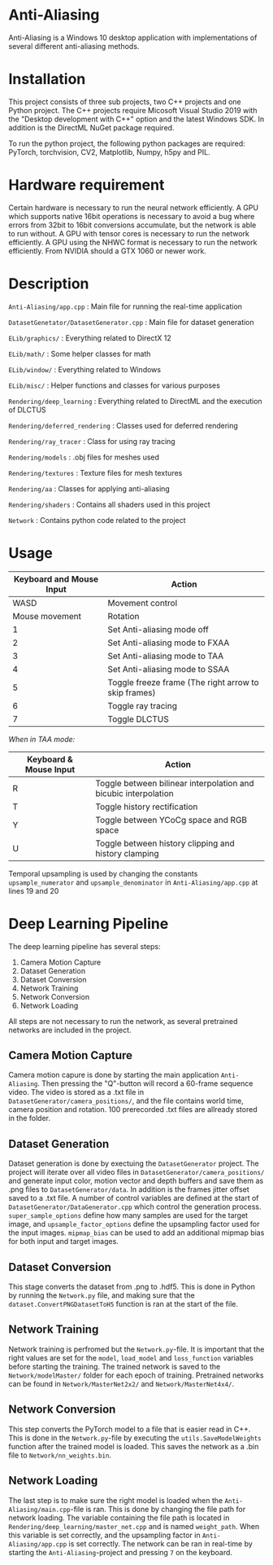 # Anti-Aliasing

Anti-Aliasing is a Windows 10 desktop application with implementations of several different anti-aliasing methods.

# Installation
This project consists of three sub projects, two C++ projects and one Python project.
The C++ projects require Micosoft Visual Studio 2019 with the "Desktop development with C++" option and the latest Windows SDK.
In addition is the DirectML NuGet package required.

To run the python project, the following python packages are required: PyTorch, torchvision, CV2, Matplotlib, Numpy, h5py and PIL.

# Hardware requirement
Certain hardware is necessary to run the neural network efficiently.
A GPU which supports native 16bit operations is necessary to avoid a bug where errors from 32bit to 16bit conversions accumulate, but the network is able to run without.
A GPU with tensor cores is necessary to run the network efficiently.
A GPU using the NHWC format is necessary to run the network efficiently.
From NVIDIA should a GTX 1060 or newer work. 

# Description

`Anti-Aliasing/app.cpp`                 : Main file for running the real-time application

`DatasetGenetator/DatasetGenerator.cpp` : Main file for dataset generation

`ELib/graphics/`                        : Everything related to DirectX 12

`ELib/math/`                            : Some helper classes for math

`ELib/window/`                          : Everything related to Windows

`ELib/misc/`                            : Helper functions and classes for various purposes

`Rendering/deep_learning`               : Everything related to DirectML and the execution of DLCTUS

`Rendering/deferred_rendering`          : Classes used for deferred rendering

`Rendering/ray_tracer`                  : Class for using ray tracing

`Rendering/models`                      : .obj files for meshes used

`Rendering/textures`                    : Texture files for mesh textures

`Rendering/aa`                          : Classes for applying anti-aliasing

`Rendering/shaders`                     : Contains all shaders used in this project

`Network`                               : Contains python code related to the project


# Usage

| Keyboard and Mouse Input | Action |
|--- | --- |
| WASD | Movement control |
| Mouse movement | Rotation |
| 1 | Set Anti-aliasing mode off |
| 2 | Set Anti-aliasing mode to FXAA |
| 3 | Set Anti-aliasing mode to TAA |
| 4 | Set Anti-aliasing mode to SSAA |
| 5 | Toggle freeze frame (The right arrow to skip frames) |
| 6 | Toggle ray tracing |
| 7 | Toggle DLCTUS |

*When in TAA mode:*

| Keyboard & Mouse Input | Action |
|--- | --- |
| R | Toggle between bilinear interpolation and bicubic interpolation |
| T | Toggle history rectification |
| Y | Toggle between YCoCg space and RGB space |
| U | Toggle between history clipping and history clamping |


Temporal upsampling is used by changing the constants `upsample_numerator` and `upsample_denominator` in `Anti-Aliasing/app.cpp` at lines 19 and 20

# Deep Learning Pipeline
The deep learning pipeline has several steps:
1. Camera Motion Capture
2. Dataset Generation
3. Dataset Conversion
4. Network Training
5. Network Conversion
6. Network Loading

All steps are not necessary to run the network, as several pretrained networks are included in the project.

## Camera Motion Capture
Camera motion capure is done by starting the main application `Anti-Aliasing`. Then pressing the "Q"-button will record a 60-frame sequence video.
The video is stored as a .txt file in `DatasetGenerator/camera_positions/`, and the file contains world time, camera position and rotation.
100 prerecorded .txt files are allready stored in the folder.

## Dataset Generation
Dataset generation is done by exectuing the `DatasetGenerator` project. The project will iterate over all video files in `DatasetGenerator/camera_positions/` and generate input color, motion vector and depth buffers and save them as .png files to `DatasetGenerator/data`. In addition is the frames jitter offset saved to a .txt file.
A number of control variables are defined at the start of `DatasetGenerator/DataGenerator.cpp` which control the generation process. `super_sample_options` define how many samples are used for the target image, and `upsample_factor_options` define the upsampling factor used for the input images. `mipmap_bias` can be used to add an additional mipmap bias for both input and target images.

## Dataset Conversion
This stage converts the dataset from .png to .hdf5. This is done in Python by running the `Network.py` file, and making sure that the `dataset.ConvertPNGDatasetToH5` function is ran at the start of the file.

## Network Training
Network training is perfromed but the `Network.py`-file. It is important that the right values are set for the `model`, `load_model` and `loss_function` variables before starting the training. The trained network is saved to the `Network/modelMaster/` folder for each epoch of training.
Pretrained networks can be found in `Network/MasterNet2x2/` and `Network/MasterNet4x4/`.

## Network Conversion
This step converts the PyTorch model to a file that is easier read in C++. This is done in the `Network.py`-file by executing the `utils.SaveModelWeights` function after the trained model is loaded. This saves the network as a .bin file to `Network/nn_weights.bin`.

## Network Loading
The last step is to make sure the right model is loaded when the `Anti-Aliasing/main.cpp`-file is ran. This is done by changing the file path for network loading. The variable containing the file path is located in `Rendering/deep_learning/master_net.cpp` and is named `weight_path`.
When this variable is set correctly, and the upsampling factor in `Anti-Aliasing/app.cpp` is set correctly. The network can be ran in real-time by starting the `Anti-Aliasing`-project and pressing `7` on the keyboard.
